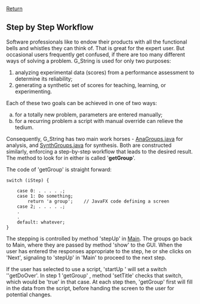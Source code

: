[Return](What_is_G_String.md)

## Step by Step Workflow ##
Software professionals like to endow their products with all the functional bells and whistles they can think of. That is great for the expert user. But occasional users frequently get confused, if there are too many different ways of solving a problem. G_String is used for only two purposes: 

<ol type="1">
  <li>analyzing experimental data (scores) from a performance assessment to determine its reliability; </li>
  <li>generating a synthetic set of scores for teaching, learning, or experimenting. </li>
</ol>

Each of these two goals can be achieved in one of two ways:

<ol type="a">
  <li>for a totally new problem, parameters are entered manually;</li>
  <li>for a recurring problem a script with manual override can relieve the tedium.</li>
</ol>

Consequently, G_String has two main work horses - [AnaGroups.java](../../../blob/main/workbench/GS_L/src/steps/AnaGroups.java) for analysis, and [SynthGroups.java](../../../blob/main/workbench/GS_L/src/steps/SynthGroups.java) for synthesis. Both are constructed similarly, enforcing a step-by-step workflow that leads to the desired result. The method to look for in either is called '**getGroup**'.

The code of 'getGroup' is straight forward:
```
switch (iStep) {

	case 0: . . . . .;
	case 1: Do something;
		return 'a group';    // JavaFX code defining a screen
	case 2; . . . . .;
	.
	.
	default: whatever;
}
```

The stepping is controlled by method 'stepUp' in [Main](../../../blob/main/workbench/GS_L/src/application/Main.java). The groups go back to Main, where they are passed by method 'show' to the GUI. When the user has entered the responses appropriate to the step, he or she clicks on 'Next', signaling to 'stepUp' in 'Main' to proceed to the next step.

If the user has selected to use a script, 'startUp ' will set a switch ''getDoOver'. In step 1 'getGroup' , method 'setTitle' checks that switch, which would be 'true' in that case. At each step then,  'getGroup' first will fill in the data from the script, before handing the screen to the user for potential changes.

